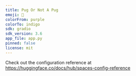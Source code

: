 ```yaml
---
title: Pug Or Not A Pug
emoji: 🐨
colorFrom: purple
colorTo: indigo
sdk: gradio
sdk_version: 3.6
app_file: app.py
pinned: false
license: mit
---
```


Check out the configuration reference at https://huggingface.co/docs/hub/spaces-config-reference
